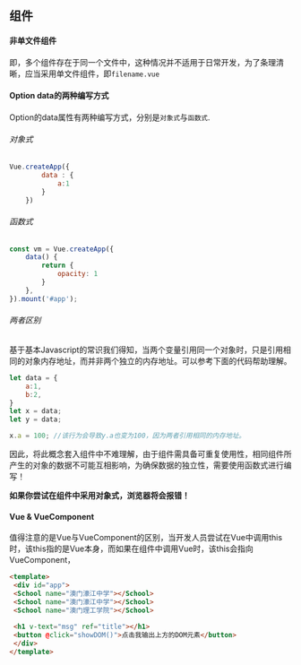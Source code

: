 ## 组件
#### 非单文件组件
即，多个组件存在于同一个文件中，这种情况并不适用于日常开发，为了条理清晰，应当采用单文件组件，即`filename.vue`

#### Option data的两种编写方式
Option的data属性有两种编写方式，分别是`对象式`与`函数式`.

###### 对象式
```javascript
Vue.createApp({
        data : {
            a:1
        }
    })
```

###### 函数式
```js
const vm = Vue.createApp({
    data() {
        return {
            opacity: 1
        }
    },
}).mount('#app');
```

###### 两者区别
基于基本Javascript的常识我们得知，当两个变量引用同一个对象时，只是引用相同的对象内存地址，而并非两个独立的内存地址。可以参考下面的代码帮助理解。
```js
let data = {
    a:1,
    b:2,
}
let x = data;
let y = data;

x.a = 100; //该行为会导致y.a也变为100，因为两者引用相同的内存地址。
```

因此，将此概念套入组件中不难理解，由于组件需具备可重复使用性，相同组件所产生的对象的数据不可能互相影响，为确保数据的独立性，需要使用函数式进行编写！

**如果你尝试在组件中采用对象式，浏览器将会报错！**

####  Vue & VueComponent
值得注意的是Vue与VueComponent的区别，当开发人员尝试在Vue中调用this时，该this指的是Vue本身，而如果在组件中调用Vue时，该this会指向VueComponent，

```html
<template>  
 <div id="app">  
 <School name="澳门濠江中学"></School>  
 <School name="澳门濠江中学"></School>  
 <School name="澳门理工学院"></School>  
  
 <h1 v-text="msg" ref="title"></h1>  
 <button @click="showDOM()">点击我输出上方的DOM元素</button>  
 </div>
</template>
```



